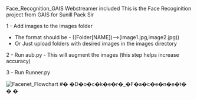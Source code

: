 Face_Recognition_GAIS
Webstreamer included
This is the Face Recoginition project from GAIS for Sunill Paek Sir

1 - Add images to the images folder 
  - The format should be - ((Folder[NAME])-->(image1.jpg,image2.jpg))
  - Or Just upload folders with desired images in the images directory


2 - Run aub.py - This will augment the images (this step helps increase accuracy)


3 - Run Runner.py 

![Facenet_Flowchart](https://user-images.githubusercontent.com/29310954/136889572-16973d64-f3fb-4c6d-8d39-86721510bbae.png)
#� �D�o�c�k�e�r�_�F�a�c�e�n�e�t�
�
�
